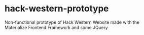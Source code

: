# hack-western-prototype
Non-functional prototype of Hack Western Website made with the Materialize Frontend Framework and some JQuery
